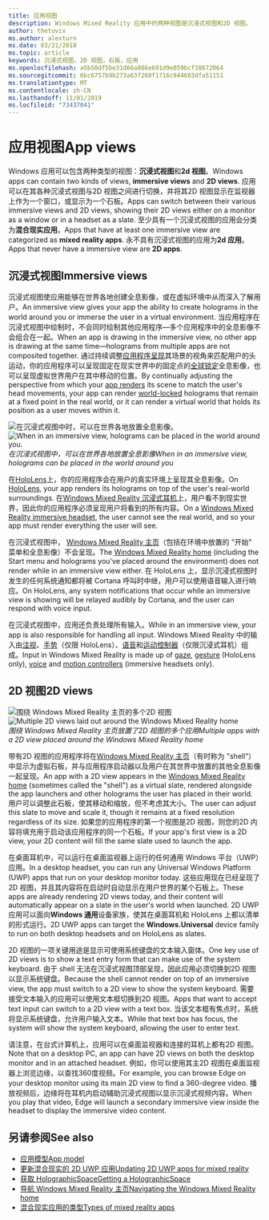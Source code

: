 ```yaml
---
title: 应用视图
description: Windows Mixed Reality 应用中的两种视图是沉浸式视图和2D 视图。
author: thetuvix
ms.author: alexturn
ms.date: 03/21/2018
ms.topic: article
keywords: 沉浸式视图，2D 视图，石板，应用
ms.openlocfilehash: a5b50df5be31d66a866e691d9e059bcf38672064
ms.sourcegitcommit: 6bc6757b9b273a63f260f1716c944603dfa51151
ms.translationtype: MT
ms.contentlocale: zh-CN
ms.lasthandoff: 11/01/2019
ms.locfileid: "73437041"
---
```

# <a name="app-views"></a><span data-ttu-id="c9d27-104">应用视图</span><span class="sxs-lookup"><span data-stu-id="c9d27-104">App views</span></span>

<span data-ttu-id="c9d27-105">Windows 应用可以包含两种类型的视图：**沉浸式视图**和**2d 视图**。</span><span class="sxs-lookup"><span data-stu-id="c9d27-105">Windows apps can contain two kinds of views, **immersive views** and **2D views**.</span></span> <span data-ttu-id="c9d27-106">应用可以在其各种沉浸式视图与2D 视图之间进行切换，并将其2D 视图显示在监视器上作为一个窗口，或显示为一个石板。</span><span class="sxs-lookup"><span data-stu-id="c9d27-106">Apps can switch between their various immersive views and 2D views, showing their 2D views either on a monitor as a window or in a headset as a slate.</span></span> <span data-ttu-id="c9d27-107">至少具有一个沉浸式视图的应用会分类为**混合现实应用**。</span><span class="sxs-lookup"><span data-stu-id="c9d27-107">Apps that have at least one immersive view are categorized as **mixed reality apps**.</span></span> <span data-ttu-id="c9d27-108">永不具有沉浸式视图的应用为**2d 应用**。</span><span class="sxs-lookup"><span data-stu-id="c9d27-108">Apps that never have a immersive view are **2D apps**.</span></span>

## <a name="immersive-views"></a><span data-ttu-id="c9d27-109">沉浸式视图</span><span class="sxs-lookup"><span data-stu-id="c9d27-109">Immersive views</span></span>

<span data-ttu-id="c9d27-110">沉浸式视图使应用能够在世界各地创建全息影像，或在虚拟环境中从而深入了解用户。</span><span class="sxs-lookup"><span data-stu-id="c9d27-110">An immersive view gives your app the ability to create holograms in the world around you or immerse the user in a virtual environment.</span></span> <span data-ttu-id="c9d27-111">当应用程序在沉浸式视图中绘制时，不会同时绘制其他应用程序&mdash;多个应用程序中的全息影像不会组合在一起。</span><span class="sxs-lookup"><span data-stu-id="c9d27-111">When an app is drawing in the immersive view, no other app is drawing at the same time&mdash;holograms from multiple apps are not composited together.</span></span> <span data-ttu-id="c9d27-112">通过持续调整[应用程序呈现](rendering.md)其场景的视角来匹配用户的头运动，你的应用程序可以呈现固定在现实世界中的固定点的[全球锁定](coordinate-systems.md)全息影像，也可以呈现虚拟世界用户在其中移动的位置。</span><span class="sxs-lookup"><span data-stu-id="c9d27-112">By continually adjusting the perspective from which your [app renders](rendering.md) its scene to match the user's head movements, your app can render [world-locked](coordinate-systems.md) holograms that remain at a fixed point in the real world, or it can render a virtual world that holds its position as a user moves within it.</span></span>

<span data-ttu-id="c9d27-113">![在沉浸式视图中时，可以在世界各地放置全息影像。](images/designoverview-940px.jpg)</span><span class="sxs-lookup"><span data-stu-id="c9d27-113">![When in an immersive view, holograms can be placed in the world around you.](images/designoverview-940px.jpg)</span></span><br>
<span data-ttu-id="c9d27-114">*在沉浸式视图中，可以在世界各地放置全息影像*</span><span class="sxs-lookup"><span data-stu-id="c9d27-114">*When in an immersive view, holograms can be placed in the world around you*</span></span>

<span data-ttu-id="c9d27-115">在[HoloLens](hololens-hardware-details.md)上，你的应用程序会在用户的真实环境上呈现其全息影像。</span><span class="sxs-lookup"><span data-stu-id="c9d27-115">On [HoloLens](hololens-hardware-details.md), your app renders its holograms on top of the user's real-world surroundings.</span></span> <span data-ttu-id="c9d27-116">在[Windows Mixed Reality 沉浸式耳机](immersive-headset-hardware-details.md)上，用户看不到现实世界，因此你的应用程序必须呈现用户将看到的所有内容。</span><span class="sxs-lookup"><span data-stu-id="c9d27-116">On a [Windows Mixed Reality immersive headset](immersive-headset-hardware-details.md), the user cannot see the real world, and so your app must render everything the user will see.</span></span>

<span data-ttu-id="c9d27-117">在沉浸式视图中， [Windows Mixed Reality 主页](navigating-the-windows-mixed-reality-home.md)（包括在环境中放置的 "开始" 菜单和全息影像）不会呈现。</span><span class="sxs-lookup"><span data-stu-id="c9d27-117">The [Windows Mixed Reality home](navigating-the-windows-mixed-reality-home.md) (including the Start menu and holograms you've placed around the environment) does not render while in an immersive view either.</span></span> <span data-ttu-id="c9d27-118">在 HoloLens 上，显示沉浸式视图时发生的任何系统通知都将被 Cortana 呼叫时中继，用户可以使用语音输入进行响应。</span><span class="sxs-lookup"><span data-stu-id="c9d27-118">On HoloLens, any system notifications that occur while an immersive view is showing will be relayed audibly by Cortana, and the user can respond with voice input.</span></span>

<span data-ttu-id="c9d27-119">在沉浸式视图中，应用还负责处理所有输入。</span><span class="sxs-lookup"><span data-stu-id="c9d27-119">While in an immersive view, your app is also responsible for handling all input.</span></span> <span data-ttu-id="c9d27-120">Windows Mixed Reality 中的输入由[注视](gaze-and-commit.md)、[手势](gaze-and-commit.md#composite-gestures)（仅限 HoloLens）、[语音](voice-input.md)和[运动控制器](motion-controllers.md)（仅限沉浸式耳机）组成。</span><span class="sxs-lookup"><span data-stu-id="c9d27-120">Input in Windows Mixed Reality is made up of [gaze](gaze-and-commit.md), [gesture](gaze-and-commit.md#composite-gestures) (HoloLens only), [voice](voice-input.md) and [motion controllers](motion-controllers.md) (immersive headsets only).</span></span>

## <a name="2d-views"></a><span data-ttu-id="c9d27-121">2D 视图</span><span class="sxs-lookup"><span data-stu-id="c9d27-121">2D views</span></span>

<span data-ttu-id="c9d27-122">![围绕 Windows Mixed Reality 主页的多个2D 视图](images/teleportation-940px.png)</span><span class="sxs-lookup"><span data-stu-id="c9d27-122">![Multiple 2D views laid out around the Windows Mixed Reality home](images/teleportation-940px.png)</span></span><br>
<span data-ttu-id="c9d27-123">*围绕 Windows Mixed Reality 主页放置了2D 视图的多个应用*</span><span class="sxs-lookup"><span data-stu-id="c9d27-123">*Multiple apps with a 2D view placed around the Windows Mixed Reality home*</span></span>

<span data-ttu-id="c9d27-124">带有2D 视图的应用程序将在[Windows Mixed Reality 主页](navigating-the-windows-mixed-reality-home.md)（有时称为 "shell"）中显示为虚拟石板，并与应用程序启动器以及用户在其世界中放置的其他全息影像一起呈现。</span><span class="sxs-lookup"><span data-stu-id="c9d27-124">An app with a 2D view appears in the [Windows Mixed Reality home](navigating-the-windows-mixed-reality-home.md) (sometimes called the "shell") as a virtual slate, rendered alongside the app launchers and other holograms the user has placed in their world.</span></span> <span data-ttu-id="c9d27-125">用户可以调整此石板，使其移动和缩放，但不考虑其大小。</span><span class="sxs-lookup"><span data-stu-id="c9d27-125">The user can adjust this slate to move and scale it, though it remains at a fixed resolution regardless of its size.</span></span> <span data-ttu-id="c9d27-126">如果您的应用程序的第一个视图是2D 视图，则您的2D 内容将填充用于启动该应用程序的同一个石板。</span><span class="sxs-lookup"><span data-stu-id="c9d27-126">If your app's first view is a 2D view, your 2D content will fill the same slate used to launch the app.</span></span>

<span data-ttu-id="c9d27-127">在桌面耳机中，可以运行在桌面监视器上运行的任何通用 Windows 平台（UWP）应用。</span><span class="sxs-lookup"><span data-stu-id="c9d27-127">In a desktop headset, you can run any Universal Windows Platform (UWP) apps that run on your desktop monitor today.</span></span> <span data-ttu-id="c9d27-128">这些应用现在已经呈现了2D 视图，并且其内容将在启动时自动显示在用户世界的某个石板上。</span><span class="sxs-lookup"><span data-stu-id="c9d27-128">These apps are already rendering 2D views today, and their content will automatically appear on a slate in the user's world when launched.</span></span> <span data-ttu-id="c9d27-129">2D UWP 应用可以面向**Windows 通用**设备家族，使其在桌面耳机和 HoloLens 上都以清单的形式运行。</span><span class="sxs-lookup"><span data-stu-id="c9d27-129">2D UWP apps can target the **Windows.Universal** device family to run on both desktop headsets and on HoloLens as slates.</span></span>

<span data-ttu-id="c9d27-130">2D 视图的一项关键用途是显示可使用系统键盘的文本输入窗体。</span><span class="sxs-lookup"><span data-stu-id="c9d27-130">One key use of 2D views is to show a text entry form that can make use of the system keyboard.</span></span> <span data-ttu-id="c9d27-131">由于 shell 无法在沉浸式视图顶部呈现，因此应用必须切换到2D 视图以显示系统键盘。</span><span class="sxs-lookup"><span data-stu-id="c9d27-131">Because the shell cannot render on top of an immersive view, the app must switch to a 2D view to show the system keyboard.</span></span> <span data-ttu-id="c9d27-132">需要接受文本输入的应用可以使用文本框切换到2D 视图。</span><span class="sxs-lookup"><span data-stu-id="c9d27-132">Apps that want to accept text input can switch to a 2D view with a text box.</span></span> <span data-ttu-id="c9d27-133">当该文本框有焦点时，系统将显示系统键盘，允许用户输入文本。</span><span class="sxs-lookup"><span data-stu-id="c9d27-133">While that text box has focus, the system will show the system keyboard, allowing the user to enter text.</span></span>

<span data-ttu-id="c9d27-134">请注意，在台式计算机上，应用可以在桌面监视器和连接的耳机上都有2D 视图。</span><span class="sxs-lookup"><span data-stu-id="c9d27-134">Note that on a desktop PC, an app can have 2D views on both the desktop monitor and in an attached headset.</span></span> <span data-ttu-id="c9d27-135">例如，你可以使用其主2D 视图在桌面监视器上浏览边缘，以查找360度视频。</span><span class="sxs-lookup"><span data-stu-id="c9d27-135">For example, you can browse Edge on your desktop monitor using its main 2D view to find a 360-degree video.</span></span> <span data-ttu-id="c9d27-136">播放视频后，边缘将在耳机内启动辅助沉浸式视图以显示沉浸式视频内容。</span><span class="sxs-lookup"><span data-stu-id="c9d27-136">When you play that video, Edge will launch a secondary immersive view inside the headset to display the immersive video content.</span></span>

## <a name="see-also"></a><span data-ttu-id="c9d27-137">另请参阅</span><span class="sxs-lookup"><span data-stu-id="c9d27-137">See also</span></span>

* [<span data-ttu-id="c9d27-138">应用模型</span><span class="sxs-lookup"><span data-stu-id="c9d27-138">App model</span></span>](app-model.md)
* [<span data-ttu-id="c9d27-139">更新混合现实的 2D UWP 应用</span><span class="sxs-lookup"><span data-stu-id="c9d27-139">Updating 2D UWP apps for mixed reality</span></span>](building-2d-apps.md)
* [<span data-ttu-id="c9d27-140">获取 HolographicSpace</span><span class="sxs-lookup"><span data-stu-id="c9d27-140">Getting a HolographicSpace</span></span>](getting-a-holographicspace.md)
* [<span data-ttu-id="c9d27-141">导航 Windows Mixed Reality 主页</span><span class="sxs-lookup"><span data-stu-id="c9d27-141">Navigating the Windows Mixed Reality home</span></span>](navigating-the-windows-mixed-reality-home.md)
* [<span data-ttu-id="c9d27-142">混合现实应用的类型</span><span class="sxs-lookup"><span data-stu-id="c9d27-142">Types of mixed reality apps</span></span>](types-of-mixed-reality-apps.md)
